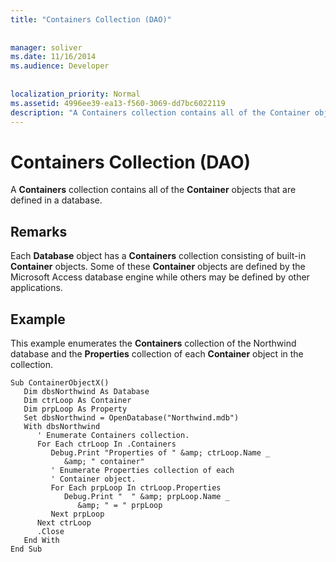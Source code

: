 ```yaml
---
title: "Containers Collection (DAO)"
  
  
manager: soliver
ms.date: 11/16/2014
ms.audience: Developer
 
  
localization_priority: Normal
ms.assetid: 4996ee39-ea13-f560-3069-dd7bc6022119
description: "A Containers collection contains all of the Container objects that are defined in a database."
---
```


# Containers Collection (DAO)

A **Containers** collection contains all of the **Container** objects that are defined in a database. 
  
## Remarks

Each **Database** object has a **Containers** collection consisting of built-in **Container** objects. Some of these **Container** objects are defined by the Microsoft Access database engine while others may be defined by other applications. 
  
## Example

This example enumerates the **Containers** collection of the Northwind database and the **Properties** collection of each **Container** object in the collection. 
  
```
Sub ContainerObjectX()
   Dim dbsNorthwind As Database
   Dim ctrLoop As Container
   Dim prpLoop As Property
   Set dbsNorthwind = OpenDatabase("Northwind.mdb")
   With dbsNorthwind
      ' Enumerate Containers collection.
      For Each ctrLoop In .Containers
         Debug.Print "Properties of " &amp; ctrLoop.Name _
            &amp; " container"
         ' Enumerate Properties collection of each
         ' Container object.
         For Each prpLoop In ctrLoop.Properties
            Debug.Print "  " &amp; prpLoop.Name _
               &amp; " = " prpLoop
         Next prpLoop
      Next ctrLoop
      .Close
   End With
End Sub

```


